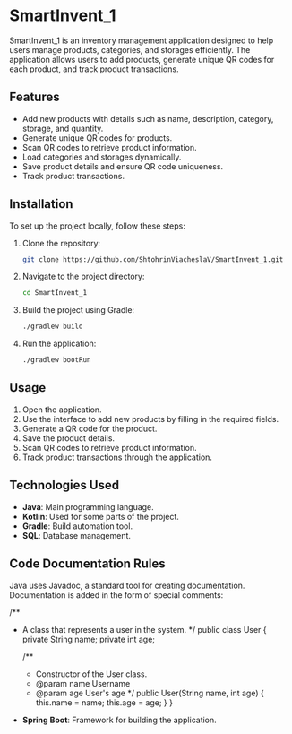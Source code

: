 # SmartInvent_1

SmartInvent_1 is an inventory management application designed to help users manage products, categories, and storages efficiently. 
The application allows users to add products, generate unique QR codes for each product, and track product transactions.

## Features

- Add new products with details such as name, description, category, storage, and quantity.
- Generate unique QR codes for products.
- Scan QR codes to retrieve product information.
- Load categories and storages dynamically.
- Save product details and ensure QR code uniqueness.
- Track product transactions.

## Installation

To set up the project locally, follow these steps:

1. Clone the repository:
    ```sh
    git clone https://github.com/ShtohrinViacheslaV/SmartInvent_1.git
    ```
2. Navigate to the project directory:
    ```sh
    cd SmartInvent_1
    ```
3. Build the project using Gradle:
    ```sh
    ./gradlew build
    ```
4. Run the application:
    ```sh
    ./gradlew bootRun
    ```

## Usage

1. Open the application.
2. Use the interface to add new products by filling in the required fields.
3. Generate a QR code for the product.
4. Save the product details.
5. Scan QR codes to retrieve product information.
6. Track product transactions through the application.

## Technologies Used

- **Java**: Main programming language.
- **Kotlin**: Used for some parts of the project.
- **Gradle**: Build automation tool.
- **SQL**: Database management.

## Code Documentation Rules

Java uses Javadoc, a standard tool for creating documentation. 
Documentation is added in the form of special comments:

/**
* A class that represents a user in the system.
*/
public class User {
    private String name;
    private int age;
    
    /**
    * Constructor of the User class.
    * @param name Username
    * @param age User's age
    */
    public User(String name, int age) {
        this.name = name;
        this.age = age;
    }
}

- **Spring Boot**: Framework for building the application.
